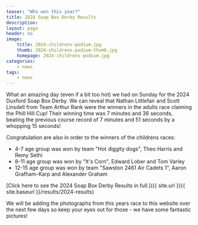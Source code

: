 ```yaml
---
teaser: "Who won this year?"
title: 2024 Soap Box Derby Results
description:
layout: page
header: no
image: 
    title: 2024-childrens-podium.jpg
    thumb: 2024-childrens-podium-thumb.jpg
    homepage: 2024-childrens-podium.jpg
categories:
    - news
tags:
    - news
---
```


What an amazing day (even if a bit too hot) we had on Sunday for the 2024 Duxford Soap Box Derby. We can reveal that Nathan Littlefair and Scott Linsdell from Team Arthur Rank were the winners in the adults race claiming the Phill Hill Cup! Their winning time was 7 minutes and 36 seconds, beating the previous course record of 7 minutes and 51 seconds by a whopping 15 seconds!

Congratulation are also in order to the winners of the childrens races:

* 4-7 age group was won by team "Hot diggity dogs", Theo Harris and Remy Sethi
* 8-11 age group was won by "It's Corn", Edward Lober and Tom Varley
* 12-15 age group was won by team "Sawston 2461 Air Cadets 1", Aaron Grafham-Karp and Alexander Graham	

[Click here to see the 2024 Soap Box Derby Results in full.]({{ site.url }}{{ site.baseurl }}/results/2024-results)

We will be adding the photographs from this years race to this website over the next few days so keep your eyes out for those - we have some fantastic pictures!
